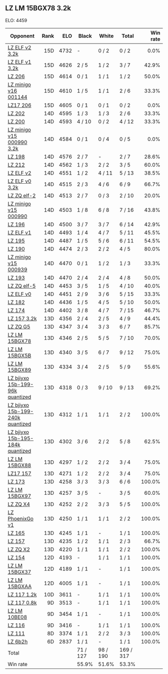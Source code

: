 ## LZ LM 15BGX78 3.2k ##

ELO: 4459

Opponent | Rank | ELO | Black | White | Total | Win rate
---------|-----:|----:|-------|-------|-------|-------:
[LZ ELF v2 3.2k](LZ%20ELF%20v2%203.2k.md) | 15D | 4732 | - | 0 / 2 | 0 / 2 | 0.0%
[LZ ELF v1 3.2k](LZ%20ELF%20v1%203.2k.md) | 15D | 4626 | 2 / 5 | 1 / 2 | 3 / 7 | 42.9%
[LZ 206](LZ%20206.md) | 15D | 4614 | 0 / 1 | 1 / 1 | 1 / 2 | 50.0%
[LZ minigo v16 001144](LZ%20minigo%20v16%20001144.md) | 15D | 4610 | 1 / 5 | 1 / 1 | 2 / 6 | 33.3%
[LZ17 206](LZ17%20206.md) | 15D | 4605 | 0 / 1 | 0 / 1 | 0 / 2 | 0.0%
[LZ 202](LZ%20202.md) | 14D | 4595 | 1 / 3 | 1 / 3 | 2 / 6 | 33.3%
[LZ 200](LZ%20200.md) | 14D | 4593 | 4 / 10 | 0 / 2 | 4 / 12 | 33.3%
[LZ minigo v15 000990 3.2k](LZ%20minigo%20v15%20000990%203.2k.md) | 14D | 4584 | 0 / 1 | 0 / 4 | 0 / 5 | 0.0%
[LZ 198](LZ%20198.md) | 14D | 4576 | 2 / 7 | - | 2 / 7 | 28.6%
[LZ 212](LZ%20212.md) | 14D | 4562 | 1 / 3 | 2 / 2 | 3 / 5 | 60.0%
[LZ ELF v2](LZ%20ELF%20v2.md) | 14D | 4551 | 1 / 2 | 4 / 11 | 5 / 13 | 38.5%
[LZ ELF v0 3.2k](LZ%20ELF%20v0%203.2k.md) | 14D | 4515 | 2 / 3 | 4 / 6 | 6 / 9 | 66.7%
[LZ ZQ elf-2](LZ%20ZQ%20elf-2.md) | 14D | 4513 | 2 / 7 | 0 / 3 | 2 / 10 | 20.0%
[LZ minigo v15 000990](LZ%20minigo%20v15%20000990.md) | 14D | 4503 | 1 / 8 | 6 / 8 | 7 / 16 | 43.8%
[LZ 196](LZ%20196.md) | 14D | 4500 | 3 / 7 | 3 / 7 | 6 / 14 | 42.9%
[LZ ELF v1](LZ%20ELF%20v1.md) | 14D | 4493 | 1 / 4 | 4 / 7 | 5 / 11 | 45.5%
[LZ 195](LZ%20195.md) | 14D | 4487 | 1 / 5 | 5 / 6 | 6 / 11 | 54.5%
[LZ 190](LZ%20190.md) | 14D | 4474 | 2 / 3 | 2 / 2 | 4 / 5 | 80.0%
[LZ minigo v15 000939](LZ%20minigo%20v15%20000939.md) | 14D | 4470 | 0 / 1 | 1 / 2 | 1 / 3 | 33.3%
[LZ 193](LZ%20193.md) | 14D | 4470 | 2 / 4 | 2 / 4 | 4 / 8 | 50.0%
[LZ ZQ elf-5](LZ%20ZQ%20elf-5.md) | 14D | 4453 | 3 / 5 | 1 / 5 | 4 / 10 | 40.0%
[LZ ELF v0](LZ%20ELF%20v0.md) | 14D | 4451 | 2 / 9 | 3 / 6 | 5 / 15 | 33.3%
[LZ 182](LZ%20182.md) | 14D | 4436 | 1 / 5 | 4 / 5 | 5 / 10 | 50.0%
[LZ 174](LZ%20174.md) | 14D | 4402 | 3 / 8 | 4 / 7 | 7 / 15 | 46.7%
[LZ 157 3.2k](LZ%20157%203.2k.md) | 13D | 4356 | 2 / 4 | 2 / 5 | 4 / 9 | 44.4%
[LZ ZQ G5](LZ%20ZQ%20G5.md) | 13D | 4347 | 3 / 4 | 3 / 3 | 6 / 7 | 85.7%
[LZ LM 15BGX78](LZ%20LM%2015BGX78.md) | 13D | 4346 | 2 / 5 | 5 / 5 | 7 / 10 | 70.0%
[LZ LM 15BGX5B](LZ%20LM%2015BGX5B.md) | 13D | 4340 | 3 / 5 | 6 / 7 | 9 / 12 | 75.0%
[LZ LM 15BGX89](LZ%20LM%2015BGX89.md) | 13D | 4334 | 3 / 4 | 2 / 5 | 5 / 9 | 55.6%
[LZ bjiyxo 15b-199-96k quantized](LZ%20bjiyxo%2015b-199-96k%20quantized.md) | 13D | 4318 | 0 / 3 | 9 / 10 | 9 / 13 | 69.2%
[LZ bjiyxo 15b-199-240k quantized](LZ%20bjiyxo%2015b-199-240k%20quantized.md) | 13D | 4312 | 1 / 1 | 1 / 1 | 2 / 2 | 100.0%
[LZ bjiyxo 15b-195-184k quantized](LZ%20bjiyxo%2015b-195-184k%20quantized.md) | 13D | 4302 | 3 / 6 | 2 / 2 | 5 / 8 | 62.5%
[LZ LM 15BGX88](LZ%20LM%2015BGX88.md) | 13D | 4297 | 1 / 2 | 2 / 2 | 3 / 4 | 75.0%
[LZ17 157](LZ17%20157.md) | 13D | 4271 | 1 / 2 | 2 / 2 | 3 / 4 | 75.0%
[LZ 173](LZ%20173.md) | 13D | 4258 | 3 / 3 | 3 / 3 | 6 / 6 | 100.0%
[LZ LM 15BGX97](LZ%20LM%2015BGX97.md) | 13D | 4257 | 3 / 5 | - | 3 / 5 | 60.0%
[LZ ZQ X4](LZ%20ZQ%20X4.md) | 13D | 4252 | 2 / 2 | 3 / 3 | 5 / 5 | 100.0%
[LZ PhoenixGo v1](LZ%20PhoenixGo%20v1.md) | 13D | 4250 | 1 / 1 | 1 / 1 | 2 / 2 | 100.0%
[LZ 165](LZ%20165.md) | 13D | 4245 | 1 / 1 | - | 1 / 1 | 100.0%
[LZ 157](LZ%20157.md) | 13D | 4235 | 1 / 2 | 1 / 1 | 2 / 3 | 66.7%
[LZ ZQ X2](LZ%20ZQ%20X2.md) | 13D | 4220 | 1 / 1 | 1 / 1 | 2 / 2 | 100.0%
[LZ 154](LZ%20154.md) | 12D | 4193 | - | 1 / 1 | 1 / 1 | 100.0%
[LZ LM 15BGX37](LZ%20LM%2015BGX37.md) | 12D | 4189 | 1 / 1 | - | 1 / 1 | 100.0%
[LZ LM 15BGXAA](LZ%20LM%2015BGXAA.md) | 12D | 4005 | 1 / 1 | - | 1 / 1 | 100.0%
[LZ 117 1.2k](LZ%20117%201.2k.md) | 10D | 3611 | - | 1 / 1 | 1 / 1 | 100.0%
[LZ 117 0.8k](LZ%20117%200.8k.md) | 9D | 3513 | - | 1 / 1 | 1 / 1 | 100.0%
[LZ LM 10BE08](LZ%20LM%2010BE08.md) | 9D | 3454 | 1 / 1 | - | 1 / 1 | 100.0%
[LZ 116](LZ%20116.md) | 9D | 3416 | - | 1 / 1 | 1 / 1 | 100.0%
[LZ 111](LZ%20111.md) | 8D | 3374 | 1 / 1 | 2 / 2 | 3 / 3 | 100.0%
[LZ 6b2h](LZ%206b2h.md) | 6D | 2837 | 1 / 1 | - | 1 / 1 | 100.0%
Total | | | 71 / 127 | 98 / 190 | 169 / 317 | 
Win rate| | | 55.9% | 51.6% | 53.3% | 
